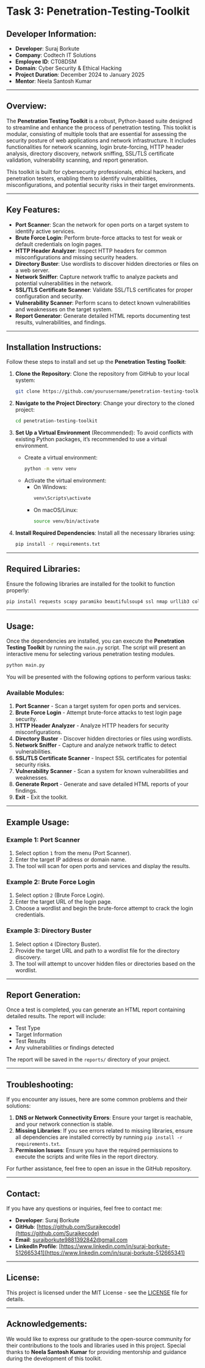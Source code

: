 # Task 3: Penetration-Testing-Toolkit

## Developer Information:
- **Developer**: Suraj Borkute
- **Company**: Codtech IT Solutions
- **Employee ID**: CT08DSM
- **Domain**: Cyber Security & Ethical Hacking
- **Project Duration**: December 2024 to January 2025
- **Mentor**: Neela Santosh Kumar

---

## Overview:
The **Penetration Testing Toolkit** is a robust, Python-based suite designed to streamline and enhance the process of penetration testing. This toolkit is modular, consisting of multiple tools that are essential for assessing the security posture of web applications and network infrastructure. It includes functionalities for network scanning, login brute-forcing, HTTP header analysis, directory discovery, network sniffing, SSL/TLS certificate validation, vulnerability scanning, and report generation.

This toolkit is built for cybersecurity professionals, ethical hackers, and penetration testers, enabling them to identify vulnerabilities, misconfigurations, and potential security risks in their target environments.

---

## Key Features:
- **Port Scanner**: Scan the network for open ports on a target system to identify active services.
- **Brute Force Login**: Perform brute-force attacks to test for weak or default credentials on login pages.
- **HTTP Header Analyzer**: Inspect HTTP headers for common misconfigurations and missing security headers.
- **Directory Buster**: Use wordlists to discover hidden directories or files on a web server.
- **Network Sniffer**: Capture network traffic to analyze packets and potential vulnerabilities in the network.
- **SSL/TLS Certificate Scanner**: Validate SSL/TLS certificates for proper configuration and security.
- **Vulnerability Scanner**: Perform scans to detect known vulnerabilities and weaknesses on the target system.
- **Report Generator**: Generate detailed HTML reports documenting test results, vulnerabilities, and findings.

---

## Installation Instructions:
Follow these steps to install and set up the **Penetration Testing Toolkit**:

1. **Clone the Repository**:
   Clone the repository from GitHub to your local system:
   ```bash
   git clone https://github.com/yourusername/penetration-testing-toolkit.git
   ```

2. **Navigate to the Project Directory**:
   Change your directory to the cloned project:
   ```bash
   cd penetration-testing-toolkit
   ```

3. **Set Up a Virtual Environment** (Recommended):
   To avoid conflicts with existing Python packages, it’s recommended to use a virtual environment.
   - Create a virtual environment:
     ```bash
     python -m venv venv
     ```
   - Activate the virtual environment:
     - On Windows:
       ```bash
       venv\Scripts\activate
       ```
     - On macOS/Linux:
       ```bash
       source venv/bin/activate
       ```

4. **Install Required Dependencies**:
   Install all the necessary libraries using:
   ```bash
   pip install -r requirements.txt
   ```

---

## Required Libraries:
Ensure the following libraries are installed for the toolkit to function properly:
```bash
pip install requests scapy paramiko beautifulsoup4 ssl nmap urllib3 colorama
```

---

## Usage:

Once the dependencies are installed, you can execute the **Penetration Testing Toolkit** by running the `main.py` script. The script will present an interactive menu for selecting various penetration testing modules.

```bash
python main.py
```

You will be presented with the following options to perform various tasks:

### Available Modules:
1. **Port Scanner** - Scan a target system for open ports and services.
2. **Brute Force Login** - Attempt brute-force attacks to test login page security.
3. **HTTP Header Analyzer** - Analyze HTTP headers for security misconfigurations.
4. **Directory Buster** - Discover hidden directories or files using wordlists.
5. **Network Sniffer** - Capture and analyze network traffic to detect vulnerabilities.
6. **SSL/TLS Certificate Scanner** - Inspect SSL certificates for potential security risks.
7. **Vulnerability Scanner** - Scan a system for known vulnerabilities and weaknesses.
8. **Generate Report** - Generate and save detailed HTML reports of your findings.
9. **Exit** - Exit the toolkit.

---

## Example Usage:

### Example 1: Port Scanner
1. Select option `1` from the menu (Port Scanner).
2. Enter the target IP address or domain name.
3. The tool will scan for open ports and services and display the results.

### Example 2: Brute Force Login
1. Select option `2` (Brute Force Login).
2. Enter the target URL of the login page.
3. Choose a wordlist and begin the brute-force attempt to crack the login credentials.

### Example 3: Directory Buster
1. Select option `4` (Directory Buster).
2. Provide the target URL and path to a wordlist file for the directory discovery.
3. The tool will attempt to uncover hidden files or directories based on the wordlist.

---

## Report Generation:
Once a test is completed, you can generate an HTML report containing detailed results. The report will include:
- Test Type
- Target Information
- Test Results
- Any vulnerabilities or findings detected

The report will be saved in the `reports/` directory of your project.

---

## Troubleshooting:
If you encounter any issues, here are some common problems and their solutions:

1. **DNS or Network Connectivity Errors**: Ensure your target is reachable, and your network connection is stable.
2. **Missing Libraries**: If you see errors related to missing libraries, ensure all dependencies are installed correctly by running `pip install -r requirements.txt`.
3. **Permission Issues**: Ensure you have the required permissions to execute the scripts and write files in the report directory.

For further assistance, feel free to open an issue in the GitHub repository.

---
## Contact:
If you have any questions or inquiries, feel free to contact me:

- **Developer**: Suraj Borkute
- **GitHub**: [https://github.com/Surajkecode](https://github.com/Surajkecode)
- **Email**: [surajborkute9881392842@gmail.com](mailto:surajborkute9881392842@gmail.com)
- **LinkedIn Profile**: [https://www.linkedin.com/in/suraj-borkute-512665341](https://www.linkedin.com/in/suraj-borkute-512665341)

---
## License:
This project is licensed under the MIT License - see the [LICENSE](LICENSE) file for details.

---

## Acknowledgements:
We would like to express our gratitude to the open-source community for their contributions to the tools and libraries used in this project. Special thanks to **Neela Santosh Kumar** for providing mentorship and guidance during the development of this toolkit.

